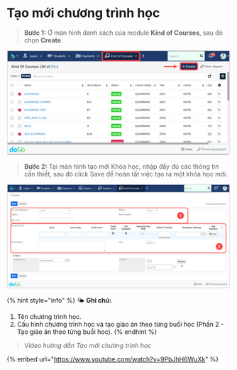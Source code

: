 # Tạo mới chương trình học

> **Bước 1:** Ở màn hình danh sách của module **Kind of Courses**, sau đó chọn **Create**.

![](../../.gitbook/assets/2.4.png)

> **Bước 2:** Tại màn hình tạo mới Khóa học, nhập đầy đủ các thông tin cần thiết, sau đó click Save để hoàn tất việc tạo ra một khóa học mới.

![](../../.gitbook/assets/2.5.png)

{% hint style="info" %}
🌤️ **Ghi chú:**

1. Tên chương trình học.
2. Cấu hình chương trình học và tạo giáo án theo từng buổi học (Phần 2 - Tạo giáo án theo từng buổi hoc).
{% endhint %}

> _Video hướng dẫn Tạo mới chương trình học_

{% embed url="https://www.youtube.com/watch?v=9PbJhH6WuXk" %}
